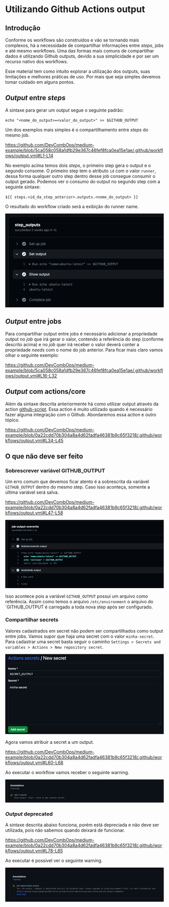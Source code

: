 # Utilizando Github Actions output

## Introdução

Conforme os workflows são construidos e vão se tornando mais complexos, há a necessidade de compartilhar informações entre *steps*, jobs e até mesmo workflows. Uma das formas mais comuns de compartilhar dados é utilizando Github outputs, devido a sua simplicidade e por ser um recurso nativo dos workflows.

Esse material tem como intuito explorar a utilização dos outputs, suas limitações e melhores práticas de uso. Por mais que seja simples devemos tomar cuidado em alguns pontos.

## *Output* entre *steps*

A sintaxe para gerar um output segue o seguinte padrão:

`echo "<nome_do_output>=<valor_do_output>" >> $GITHUB_OUTPUT`

Um dos exemplos mais simples é o compartilhamento entre *steps* do mesmo job.

https://github.com/DevCombOps/medium-example/blob/5ca058c058a1dfb29e367c46fef8fca0ea15e1ae/.github/workflows/output.yml#L1-L14

No exemplo acima temos dois *steps*, o primeiro step gera o output e o segundo consome. O primeiro step tem o atributo `id` com o valor `runner`, dessa forma qualquer outro step dentro desse job consegue consumir o output gerado. Podemos ver o consumo do output no segundo step com a seguinte sintaxe:

`${{ steps.<id_da_step_anterior>.outputs.<nome_do_output> }}`

O resultado do workflow criado será a exibição do runner name.

![resultado do workflow](imgs/output1.png)

## *Output* entre jobs

Para compartilhar output entre jobs é necessário adicionar a propriedade output no *job* que irá gerar o valor, contendo a referência do step (conforme descrito acima) e no *job* quer irá receber o valor deverá conter a propriedade *needs* com o nome do job anterior. Para ficar mais claro vamos olhar o seguinte exemplo:

https://github.com/DevCombOps/medium-example/blob/5ca058c058a1dfb29e367c46fef8fca0ea15e1ae/.github/workflows/output.yml#L16-L32

## *Output* com actions/core

Além da sintaxe descrita anteriormente há como utilizar output através da action [github-script](https://github.com/actions/github-script). Essa action é muito utilizado quando é necessário fazer alguma integração com o Github. Abordaremos essa action e outro tópico.

https://github.com/DevCombOps/medium-example/blob/0a22cdd70b304a8a4d62fadfa46381b9c65f3218/.github/workflows/output.yml#L34-L45

## O que não deve ser feito

### Sobrescrever variável GITHUB_OUTPUT

Um erro comum que devemos ficar atento é a sobrescrita da variável `GITHUB_OUTPUT` dentro do mesmo step. Caso isso aconteça, somente a última variável será salva.

https://github.com/DevCombOps/medium-example/blob/0a22cdd70b304a8a4d62fadfa46381b9c65f3218/.github/workflows/output.yml#L47-L58

![resultado do workflow](imgs/output2.png)

Isso acontece pois a variável `GITHUB_OUTPUT` possui um arquivo como referência. Assim como temos o arquivo `/etc/environment` o arquivo do `GITHUB_OUTPUT é carregado a toda nova step após ser configurado.

### Compartilhar secrets

Valores cadastrados em secret não podem ser compartilhados como output entre jobs. Vamos supor que haja uma secret com o valor `minha-secret`. Para cadastrar uma secret basta seguir o caminho `Settings > Secrets and variables > Actions > New repository secret`.

![criando secret](imgs/secret.png)

Agora vamos atribuir a secret a um output.

https://github.com/DevCombOps/medium-example/blob/0a22cdd70b304a8a4d62fadfa46381b9c65f3218/.github/workflows/output.yml#L60-L68

Ao executar o workflow vamos receber o seguinte warning.

![criando secret](imgs/secret_warning.png)

### *Output* deprecated

A sintaxe descrita abaixo funciona, porém está depreciada e não deve ser utilizada, pois não sabemos quando deixará de funcionar.

https://github.com/DevCombOps/medium-example/blob/0a22cdd70b304a8a4d62fadfa46381b9c65f3218/.github/workflows/output.yml#L78-L85

Ao executar é possível ver o seguinte warning.

![criando secret](imgs/deprecated.png)


